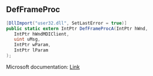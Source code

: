 ## DefFrameProc

```csharp
[DllImport("user32.dll", SetLastError = true)]
public static extern IntPtr DefFrameProcA(IntPtr hWnd,
   IntPtr hWndMDIClient,
   uint uMsg,
   IntPtr wParam,
   IntPtr lParam
);
```

Microsoft documentation: [Link](https://docs.microsoft.com/en-us/windows/win32/api/winuser/nf-winuser-defframeproca)
